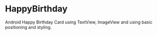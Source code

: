 # HappyBirthday
Android Happy Birthday Card using TextView, ImageView and using basic positioning and styling.
